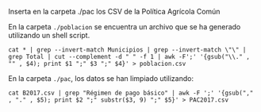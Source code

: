 Inserta en la carpeta ./pac los CSV de la Política Agrícola Común

En la carpeta `./poblacion` se encuentra un archivo que se ha generado
utilizando un shell script.

```
cat * | grep --invert-match Municipios | grep --invert-match \"\" | grep Total | cut --complement -d " " -f 1 | awk -F';' '{gsub("\\." , "" , $4); print $1 ";" $3 ";" $4}' > poblacion.csv
```

En la carpeta `./pac`, los datos se han limpiado utilizando:

```
cat B2017.csv | grep "Régimen de pago básico" | awk -F ';' '{gsub("," , "." , $5); print $2 ";" substr($3, 9) ";" $5}' > PAC2017.csv
```
